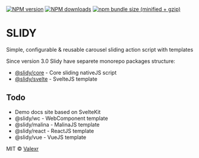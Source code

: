 [![NPM version](https://img.shields.io/npm/v/svelte-slidy.svg)](https://www.npmjs.com/package/svelte-slidy)
[![NPM downloads](https://img.shields.io/npm/dm/svelte-slidy.svg)](https://www.npmjs.com/package/svelte-slidy)
[![npm bundle size (minified + gzip)](https://img.shields.io/bundlephobia/minzip/svelte-slidy.svg)](https://www.npmjs.com/package/svelte-slidy)

# SLIDY

Simple, configurable & reusable carousel sliding action script with templates

Since version 3.0 Slidy have separete monorepo packages structure:
- [@slidy/core](https://github.com/Valexr/svelte-slidy/tree/dev/packages/core) - Core sliding nativeJS script
- [@slidy/svelte](https://github.com/Valexr/svelte-slidy/tree/dev/packages/svelte) - SvelteJS template

## Todo

- Demo docs site based on SvelteKit
- @slidy/wc - WebComponent template
- @slidy/malina - MalinaJS template
- @slidy/react - ReactJS template
- @slidy/vue - VueJS template

MIT &copy; [Valexr](https://github.com/Valexr)

